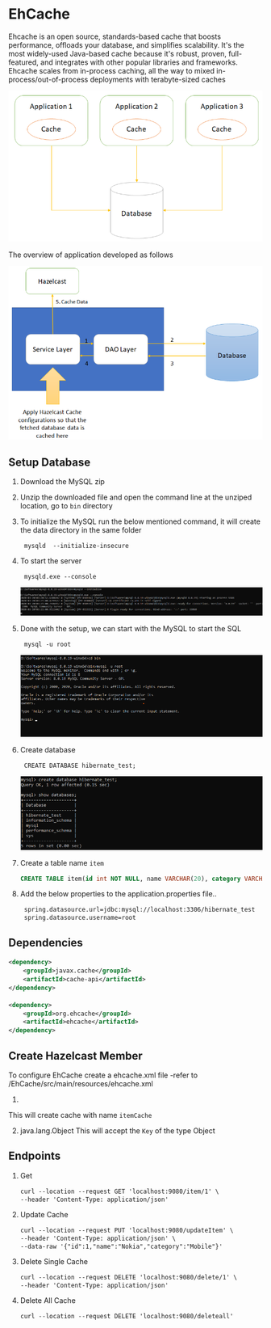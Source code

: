 # EhCache

Ehcache is an open source, standards-based cache that boosts performance, offloads your database, and simplifies scalability. It's the most widely-used Java-based cache because it's robust, proven, full-featured, and integrates with other popular libraries and frameworks. Ehcache scales from in-process caching, all the way to mixed in-process/out-of-process deployments with terabyte-sized caches

![Architecture](/img/hazelcast-architecture.png)

The overview of application developed as follows

![Architecture](/img/project-architecture.png)

## Setup Database
1. Download the MySQL zip
2. Unzip the downloaded file and open the command line at the unziped location, go to `bin` directory
3. To initialize the MySQL run the below mentioned command, it will create the data directory in the same folder

        mysqld  --initialize-insecure
4. To start the server 

        mysqld.exe --console

    ![MySQL Setup](/img/setup_mysql.png)
5. Done with the setup, we can start with the MySQL to start the SQL

        mysql -u root
    ![MySQL Started](/img/started_mysql.png)
6. Create database 

        CREATE DATABASE hibernate_test;
    
    ![MySQL Started](/img/create_database.png)
7. Create a table name `item`
    ```sql
    CREATE TABLE item(id int NOT NULL, name VARCHAR(20), category VARCHAR(20));
    ```
8. Add the below properties to the application.properties file..

        spring.datasource.url=jdbc:mysql://localhost:3306/hibernate_test
        spring.datasource.username=root

## Dependencies

```xml
<dependency>
	<groupId>javax.cache</groupId>
	<artifactId>cache-api</artifactId>
</dependency>
		
<dependency>
	<groupId>org.ehcache</groupId>
	<artifactId>ehcache</artifactId>
</dependency>
```

## Create Hazelcast Member

To configure EhCache create a ehcache.xml file -refer to /EhCache/src/main/resources/ehcache.xml

1. <cache alias="itemCache">
This will create cache with name `itemCache`

2. <key-type>java.lang.Object</key-type>
This will accept the `Key` of the type Object

## Endpoints

1. Get
    ```curl
    curl --location --request GET 'localhost:9080/item/1' \
    --header 'Content-Type: application/json'
    ```


2. Update Cache

    ```curl
    curl --location --request PUT 'localhost:9080/updateItem' \
    --header 'Content-Type: application/json' \
    --data-raw '{"id":1,"name":"Nokia","category":"Mobile"}'
    ```

3. Delete Single Cache

    ```curl
    curl --location --request DELETE 'localhost:9080/delete/1' \
    --header 'Content-Type: application/json'
    ```

4. Delete All Cache

    ```curl
    curl --location --request DELETE 'localhost:9080/deleteall'
    ```